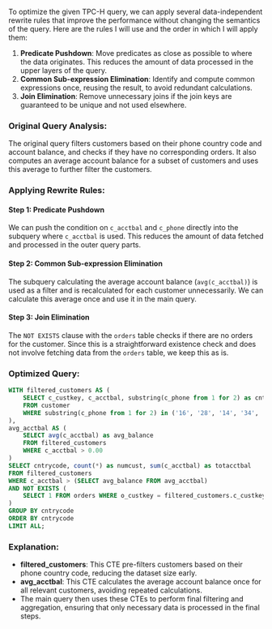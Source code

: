 To optimize the given TPC-H query, we can apply several data-independent rewrite rules that improve the performance without changing the semantics of the query. Here are the rules I will use and the order in which I will apply them:

1. **Predicate Pushdown**: Move predicates as close as possible to where the data originates. This reduces the amount of data processed in the upper layers of the query.
2. **Common Sub-expression Elimination**: Identify and compute common expressions once, reusing the result, to avoid redundant calculations.
3. **Join Elimination**: Remove unnecessary joins if the join keys are guaranteed to be unique and not used elsewhere.

### Original Query Analysis:
The original query filters customers based on their phone country code and account balance, and checks if they have no corresponding orders. It also computes an average account balance for a subset of customers and uses this average to further filter the customers.

### Applying Rewrite Rules:

#### Step 1: Predicate Pushdown
We can push the condition on `c_acctbal` and `c_phone` directly into the subquery where `c_acctbal` is used. This reduces the amount of data fetched and processed in the outer query parts.

#### Step 2: Common Sub-expression Elimination
The subquery calculating the average account balance (`avg(c_acctbal)`) is used as a filter and is recalculated for each customer unnecessarily. We can calculate this average once and use it in the main query.

#### Step 3: Join Elimination
The `NOT EXISTS` clause with the `orders` table checks if there are no orders for the customer. Since this is a straightforward existence check and does not involve fetching data from the `orders` table, we keep this as is.

### Optimized Query:
```sql
WITH filtered_customers AS (
    SELECT c_custkey, c_acctbal, substring(c_phone from 1 for 2) as cntrycode
    FROM customer
    WHERE substring(c_phone from 1 for 2) in ('16', '28', '14', '34', '21', '20', '29')
),
avg_acctbal AS (
    SELECT avg(c_acctbal) as avg_balance
    FROM filtered_customers
    WHERE c_acctbal > 0.00
)
SELECT cntrycode, count(*) as numcust, sum(c_acctbal) as totacctbal
FROM filtered_customers
WHERE c_acctbal > (SELECT avg_balance FROM avg_acctbal)
AND NOT EXISTS (
    SELECT 1 FROM orders WHERE o_custkey = filtered_customers.c_custkey
)
GROUP BY cntrycode
ORDER BY cntrycode
LIMIT ALL;
```

### Explanation:
- **filtered_customers**: This CTE pre-filters customers based on their phone country code, reducing the dataset size early.
- **avg_acctbal**: This CTE calculates the average account balance once for all relevant customers, avoiding repeated calculations.
- The main query then uses these CTEs to perform final filtering and aggregation, ensuring that only necessary data is processed in the final steps.